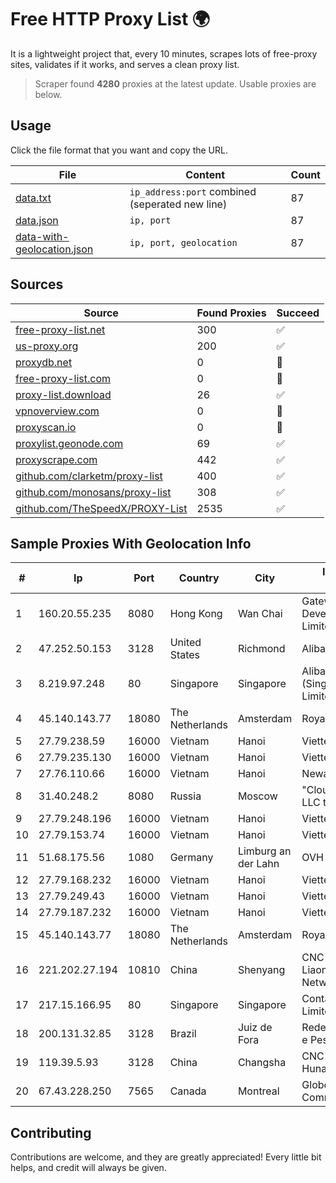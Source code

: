
# Free HTTP Proxy List 🌍

It is a lightweight project that, every 10 minutes, scrapes lots of free-proxy sites, validates if it works, and serves a clean proxy list.


> Scraper found **4280** proxies at the latest update. Usable proxies are below.

## Usage

Click the file format that you want and copy the URL.


|File|Content|Count|
|----|-------|-----|
|[data.txt](https://raw.githubusercontent.com/themiralay/Proxy-List-World/master/data.txt)|`ip_address:port` combined (seperated new line)|87|
|[data.json](https://raw.githubusercontent.com/themiralay/Proxy-List-World/master/data.json)|`ip, port`|87|
|[data-with-geolocation.json](https://raw.githubusercontent.com/themiralay/Proxy-List-World/master/data-with-geolocation.json)|`ip, port, geolocation`|87|

## Sources

|Source|Found Proxies|Succeed|
|------|-------------|-------|
|[free-proxy-list.net](https://free-proxy-list.net)|300|✅|
|[us-proxy.org](https://www.us-proxy.org)|200|✅|
|[proxydb.net](http://proxydb.net)|0|🚫|
|[free-proxy-list.com](https://free-proxy-list.com/?page=&port=&type%5B%5D=http&type%5B%5D=https&up_time=0&search=Search)|0|🚫|
|[proxy-list.download](https://www.proxy-list.download/HTTP)|26|✅|
|[vpnoverview.com](https://vpnoverview.com/privacy/anonymous-browsing/free-proxy-servers)|0|🚫|
|[proxyscan.io](https://www.proxyscan.io)|0|🚫|
|[proxylist.geonode.com](https://proxylist.geonode.com/api/proxy-list?limit=300&page=1&sort_by=lastChecked&sort_type=desc&protocols=http,https)|69|✅|
|[proxyscrape.com](https://api.proxyscrape.com/v2/?request=displayproxies&protocol=http&timeout=10000&country=all&ssl=all&anonymity=all)|442|✅|
|[github.com/clarketm/proxy-list](https://raw.githubusercontent.com/clarketm/proxy-list/master/proxy-list-raw.txt)|400|✅|
|[github.com/monosans/proxy-list](https://raw.githubusercontent.com/monosans/proxy-list/main/proxies/http.txt)|308|✅|
|[github.com/TheSpeedX/PROXY-List](https://raw.githubusercontent.com/TheSpeedX/PROXY-List/master/http.txt)|2535|✅|


## Sample Proxies With Geolocation Info

|#|Ip|Port|Country|City|Internet Service Provider|
|-|--|----|-------|----|-------------------------|
|1|160.20.55.235|8080|Hong Kong|Wan Chai|Gateway Technology Development Company Limited|
|2|47.252.50.153|3128|United States|Richmond|Alibaba Cloud LLC|
|3|8.219.97.248|80|Singapore|Singapore|Alibaba Cloud (Singapore) Private Limited|
|4|45.140.143.77|18080|The Netherlands|Amsterdam|RoyaleHosting BV|
|5|27.79.238.59|16000|Vietnam|Hanoi|Viettel Corporation|
|6|27.79.235.130|16000|Vietnam|Hanoi|Viettel Corporation|
|7|27.76.110.66|16000|Vietnam|Hanoi|Newass2011xDSLHCMC|
|8|31.40.248.2|8080|Russia|Moscow|"Cloud Technologies" LLC trading as Cloud.ru|
|9|27.79.248.196|16000|Vietnam|Hanoi|Viettel Corporation|
|10|27.79.153.74|16000|Vietnam|Hanoi|Viettel Corporation|
|11|51.68.175.56|1080|Germany|Limburg an der Lahn|OVH SAS|
|12|27.79.168.232|16000|Vietnam|Hanoi|Viettel Corporation|
|13|27.79.249.43|16000|Vietnam|Hanoi|Viettel Corporation|
|14|27.79.187.232|16000|Vietnam|Hanoi|Viettel Corporation|
|15|45.140.143.77|18080|The Netherlands|Amsterdam|RoyaleHosting BV|
|16|221.202.27.194|10810|China|Shenyang|CNC Group CHINA169 Liaoning Province Network|
|17|217.15.166.95|80|Singapore|Singapore|Contabo Asia Private Limited|
|18|200.131.32.85|3128|Brazil|Juiz de Fora|Rede Nacional de Ensino e Pesquisa|
|19|119.39.5.93|3128|China|Changsha|CNC Group CHINA169 Hunan Province Network|
|20|67.43.228.250|7565|Canada|Montreal|GloboTech Communications|



## Contributing

Contributions are welcome, and they are greatly appreciated! Every
little bit helps, and credit will always be given.

